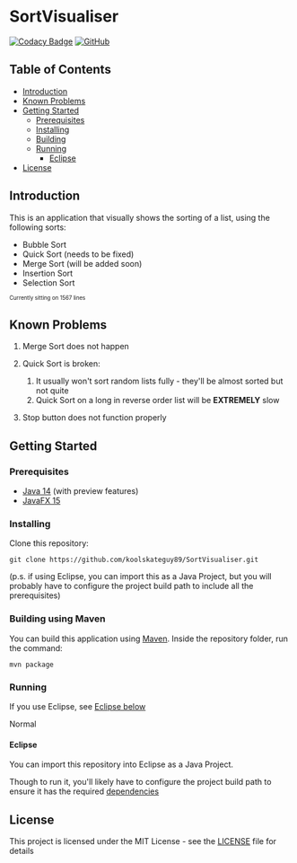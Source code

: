 # SortVisualiser

[![Codacy Badge](https://app.codacy.com/project/badge/Grade/7f1307d0b35e4fa48c793b57a9c4217d)](https://www.codacy.com/gh/koolskateguy89/SortVisualiser/dashboard?utm_source=github.com&amp;utm_medium=referral&amp;utm_content=koolskateguy89/SortVisualiser&amp;utm_campaign=Badge_Grade)
[![GitHub](https://img.shields.io/github/license/koolskateguy89/SortVisualiser)](LICENSE)

## Table of Contents

- [Introduction](#introduction)
- [Known Problems](#known-problems)
- [Getting Started](#getting-started)
    - [Prerequisites](#prerequisites)
    - [Installing](#installing)
    - [Building](#building-using-maven)
    - [Running](#running)
        - [Eclipse](#eclipse)
- [License](#license)

## Introduction

This is an application that visually shows the sorting of a list, using the following sorts:
- Bubble Sort
- Quick Sort (needs to be fixed)
- Merge Sort (will be added soon)
- Insertion Sort
- Selection Sort

<sub><sup>
Currently sitting on 1567 lines
</sup></sub>

## Known Problems

1. Merge Sort does not happen

2. Quick Sort is broken:
    1. It usually won't sort random lists fully - they'll be almost sorted but not quite
    2. Quick Sort on a long in reverse order list will be **EXTREMELY** slow

3. Stop button does not function properly

## Getting Started

### Prerequisites

-  [Java 14](https://www.oracle.com/uk/java/technologies/javase-downloads.html) (with preview features)
-  [JavaFX 15](https://openjfx.io/)

### Installing

Clone this repository:
```
git clone https://github.com/koolskateguy89/SortVisualiser.git
```

(p.s. if using Eclipse, you can import this as a Java Project, but you will probably have to configure the project build path to include all the prerequisites)

### Building using Maven

You can build this application using [Maven](https://maven.apache.org). Inside the repository folder, run the command:
```
mvn package
```

### Running

If you use Eclipse, see [Eclipse below](#eclipse)

Normal

#### Eclipse

You can import this repository into Eclipse as a Java Project.

Though to run it, you'll likely have to configure the project build path to ensure it has the required [dependencies](#prerequisites)

## License

This project is licensed under the MIT License - see the [LICENSE](LICENSE) file for details
